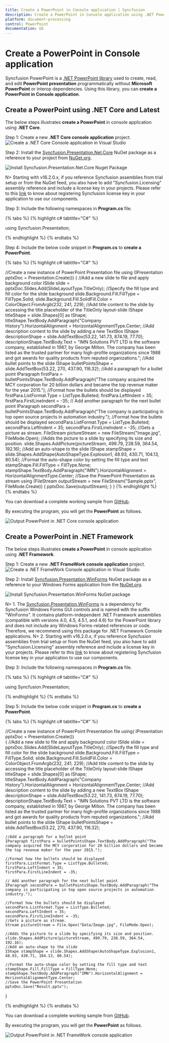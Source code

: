 ```yaml
---
title: Create a PowerPoint in Console application | Syncfusion
description: Create a PowerPoint in Console application using .NET PowerPoint library (Presentation) without Microsoft PowerPoint or interop dependencies.
platform: document-processing
control: PowerPoint
documentation: UG
---
```


# Create a PowerPoint in Console application

Syncfusion PowerPoint is a [.NET PowerPoint library](https://www.syncfusion.com/document-processing/powerpoint-framework/net) used to create, read, and edit **PowerPoint presentation** programmatically without **Microsoft PowerPoint** or interop dependencies. Using this library, you can **create a PowerPoint in Console application**.

## Create a PowerPoint using .NET Core and Latest

The below steps illustrates **create a PowerPoint** in console application using **.NET Core**.

Step 1: Create a new **.NET Core console application** project.
![Create a .NET Core Console application in Visual Studio](Console-Images/.NET/Console-Template-Net-Core.png)

Step 2: Install the [Syncfusion.Presentation.Net.Core](https://www.nuget.org/packages/Syncfusion.Presentation.Net.Core/) NuGet package as a reference to your project from [NuGet.org](https://www.nuget.org/).

![Install Syncfusion.Presentation.Net.Core Nuget Package](Workingwith_Blazor/NuGet.png)

N> Starting with v16.2.0.x, if you reference Syncfusion assemblies from trial setup or from the NuGet feed, you also have to add "Syncfusion.Licensing" assembly reference and include a license key in your projects. Please refer to this [link](https://help.syncfusion.com/common/essential-studio/licensing/overview) to know about registering Syncfusion license key in your application to use our components.

Step 3: Include the following namespaces in **Program.cs** file.

{% tabs %}
{% highlight c# tabtitle="C#" %}

using Syncfusion.Presentation;

{% endhighlight %}
{% endtabs %}

Step 4: Include the below code snippet in **Program.cs** to **create a PowerPoint**.

{% tabs %}
{% highlight c# tabtitle="C#" %}

//Create a new instance of PowerPoint Presentation file
using (IPresentation pptxDoc = Presentation.Create())
{
    //Add a new slide to file and apply background color
    ISlide slide = pptxDoc.Slides.Add(SlideLayoutType.TitleOnly);
    //Specify the fill type and fill color for the slide background 
    slide.Background.Fill.FillType = FillType.Solid;
    slide.Background.Fill.SolidFill.Color = ColorObject.FromArgb(232, 241, 229);
    //Add title content to the slide by accessing the title placeholder of the TitleOnly layout-slide
    IShape titleShape = slide.Shapes[0] as IShape;
    titleShape.TextBody.AddParagraph("Company History").HorizontalAlignment = HorizontalAlignmentType.Center;
    //Add description content to the slide by adding a new TextBox
    IShape descriptionShape = slide.AddTextBox(53.22, 141.73, 874.19, 77.70);
    descriptionShape.TextBody.Text = "IMN Solutions PVT LTD is the software company, established in 1987, by George Milton. The company has been listed as the trusted partner for many high-profile organizations since 1988 and got awards for quality products from reputed organizations.";
    //Add bullet points to the slide
    IShape bulletPointsShape = slide.AddTextBox(53.22, 270, 437.90, 116.32);
    //Add a paragraph for a bullet point
    IParagraph firstPara = bulletPointsShape.TextBody.AddParagraph("The company acquired the MCY corporation for 20 billion dollars and became the top revenue maker for the year 2015.");
    //Format how the bullets should be displayed
    firstPara.ListFormat.Type = ListType.Bulleted;
    firstPara.LeftIndent = 35;
    firstPara.FirstLineIndent = -35;
    // Add another paragraph for the next bullet point
    IParagraph secondPara = bulletPointsShape.TextBody.AddParagraph("The company is participating in top open source projects in automation industry.");
    //Format how the bullets should be displayed
    secondPara.ListFormat.Type = ListType.Bulleted;
    secondPara.LeftIndent = 35;
    secondPara.FirstLineIndent = -35;
    //Gets a picture as stream.
    FileStream pictureStream = new FileStream("Image.jpg", FileMode.Open);
    //Adds the picture to a slide by specifying its size and position.
    slide.Shapes.AddPicture(pictureStream, 499.79, 238.59, 364.54, 192.16);
    //Add an auto-shape to the slide
    IShape stampShape = slide.Shapes.AddShape(AutoShapeType.Explosion1, 48.93, 430.71, 104.13, 80.54);
    //Format the auto-shape color by setting the fill type and text
    stampShape.Fill.FillType = FillType.None;
    stampShape.TextBody.AddParagraph("IMN").HorizontalAlignment = HorizontalAlignmentType.Center;
    //Save the PowerPoint Presentation as stream
    using (FileStream outputStream = new FileStream("Sample.pptx", FileMode.Create))
    {
        pptxDoc.Save(outputStream);
    }
}
{% endhighlight %}
{% endtabs %}

You can download a complete working sample from [GitHub](https://github.com/SyncfusionExamples/PowerPoint-Examples/tree/master/Getting-started/.NET).

By executing the program, you will get the **PowerPoint** as follows.

![Output PowerPoint in .NET Core console application](PPTXtoPDF_images/Output_PowerPoint_Presentation_to-PDF.png)

## Create a PowerPoint in .NET Framework

The below steps illustrates **create a PowerPoint** in console application using **.NET Framework**.

Step 1: Create a new **.NET FrameWork console application** project.
![Create a .NET FrameWork Console application in Visual Studio](Console-Images/.NET-FrameWork/Console-Template-Net-FrameWork.png)

Step 2: Install [Syncfusion.Presentation.WinForms](https://www.nuget.org/packages/Syncfusion.Presentation.WinForms/) NuGet package as a reference to your Windows Forms application from the [NuGet.org](https://www.nuget.org/).

![Install Syncfusion.Presentation.WinForms NuGet package](Workingwith_Windows/Install_Nuget.png)

N> 1. The [Syncfusion.Presentation.WinForms](https://www.nuget.org/packages/Syncfusion.Presentation.WinForms/) is a dependency for Syncfusion Windows Forms GUI controls and is named with the suffix "WinForms". It contains platform-independent .NET Framework assemblies (compatible with versions 4.0, 4.5, 4.5.1, and 4.6) for the PowerPoint library and does not include any Windows Forms-related references or code. Therefore, we recommend using this package for .NET Framework Console applications.
N> 2. Starting with v16.2.0.x, if you reference Syncfusion assemblies from trial setup or from the NuGet feed, you also have to add "Syncfusion.Licensing" assembly reference and include a license key in your projects. Please refer to this [link](https://help.syncfusion.com/common/essential-studio/licensing/overview) to know about registering Syncfusion license key in your application to use our components.

Step 3: Include the following namespaces in **Program.cs** file.

{% tabs %}
{% highlight c# tabtitle="C#" %}

using Syncfusion.Presentation;

{% endhighlight %}
{% endtabs %}

Step 5: Include the below code snippet in **Program.cs** to **create a PowerPoint**.

{% tabs %}
{% highlight c# tabtitle="C#" %}

//Create a new instance of PowerPoint Presentation file
using( IPresentation pptxDoc = Presentation.Create())   
{
    //Add a new slide to file and apply background color
    ISlide slide = pptxDoc.Slides.Add(SlideLayoutType.TitleOnly);
    //Specify the fill type and fill color for the slide background 
    slide.Background.Fill.FillType = FillType.Solid;
    slide.Background.Fill.SolidFill.Color = ColorObject.FromArgb(232, 241, 229);
    //Add title content to the slide by accessing the title placeholder of the TitleOnly layout-slide
    IShape titleShape = slide.Shapes[0] as IShape;
    titleShape.TextBody.AddParagraph("Company History").HorizontalAlignment = HorizontalAlignmentType.Center;
    //Add description content to the slide by adding a new TextBox
    IShape descriptionShape = slide.AddTextBox(53.22, 141.73, 874.19, 77.70);
    descriptionShape.TextBody.Text = "IMN Solutions PVT LTD is the software company, established in 1987, by George Milton. The company has been listed as the trusted partner for many high-profile organizations since 1988 and got awards for quality products from reputed organizations.";
    //Add bullet points to the slide
    IShape bulletPointsShape = slide.AddTextBox(53.22, 270, 437.90, 116.32);

    //Add a paragraph for a bullet point
    IParagraph firstPara = bulletPointsShape.TextBody.AddParagraph("The company acquired the MCY corporation for 20 billion dollars and became the top revenue maker for the year 2015.");

    //Format how the bullets should be displayed
    firstPara.ListFormat.Type = ListType.Bulleted;
    firstPara.LeftIndent = 35;
    firstPara.FirstLineIndent = -35;

    // Add another paragraph for the next bullet point
    IParagraph secondPara = bulletPointsShape.TextBody.AddParagraph("The company is participating in top open source projects in automation industry.");

    //Format how the bullets should be displayed
    secondPara.ListFormat.Type = ListType.Bulleted;
    secondPara.LeftIndent = 35;
    secondPara.FirstLineIndent = -35;
    //Gets a picture as stream.
    Stream pictureStream = File.Open("Data/Image.jpg", FileMode.Open);

    //Adds the picture to a slide by specifying its size and position.
    slide.Shapes.AddPicture(pictureStream, 499.79, 238.59, 364.54, 192.16);
    //Add an auto-shape to the slide
    IShape stampShape = slide.Shapes.AddShape(AutoShapeType.Explosion1, 48.93, 430.71, 104.13, 80.54);

    //Format the auto-shape color by setting the fill type and text
    stampShape.Fill.FillType = FillType.None;
    stampShape.TextBody.AddParagraph("IMN").HorizontalAlignment = HorizontalAlignmentType.Center;
    //Save the PowerPoint Presentation 
    pptxDoc.Save("Result.pptx");
}

{% endhighlight %}
{% endtabs %}

You can download a complete working sample from [GitHub](https://github.com/SyncfusionExamples/PowerPoint-Examples/tree/master/Getting-started/.NET-FrameWork).

By executing the program, you will get the **PowerPoint** as follows.

![Output PowerPoint in .NET FrameWork console application](PPTXtoPDF_images/Output_PowerPoint_Presentation_to-PDF.png)